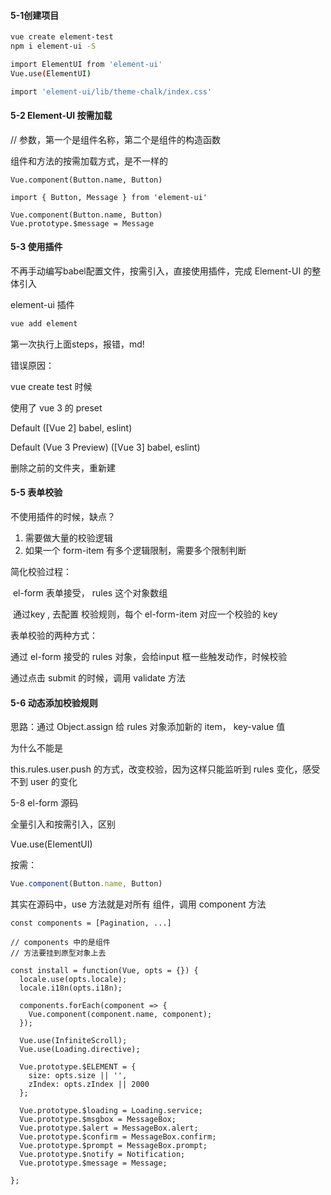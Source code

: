 #### 5-1创建项目

```bash
vue create element-test
npm i element-ui -S

import ElementUI from 'element-ui'
Vue.use(ElementUI)

import 'element-ui/lib/theme-chalk/index.css'
```



#### 5-2 Element-UI 按需加载

// 参数，第一个是组件名称，第二个是组件的构造函数

组件和方法的按需加载方式，是不一样的

```
Vue.component(Button.name, Button)

import { Button, Message } from 'element-ui'

Vue.component(Button.name, Button)
Vue.prototype.$message = Message
```



#### 5-3  使用插件

不再手动编写babel配置文件，按需引入，直接使用插件，完成 Element-UI 的整体引入

element-ui 插件

```bash
vue add element
```

第一次执行上面steps，报错，md!

错误原因：

vue create test 时候

使用了 vue 3 的 preset

Default ([Vue 2] babel, eslint) 

 Default (Vue 3 Preview) ([Vue 3] babel, eslint) 

删除之前的文件夹，重新建





#### 5-5 表单校验

不使用插件的时候，缺点？

1. 需要做大量的校验逻辑
2. 如果一个 form-item 有多个逻辑限制，需要多个限制判断

简化校验过程：

​	el-form 表单接受， rules  这个对象数组

​	通过key , 去配置 校验规则，每个 el-form-item 对应一个校验的 key



表单校验的两种方式：

通过 el-form 接受的 rules 对象，会给input 框一些触发动作，时候校验

通过点击 submit 的时候，调用 validate 方法



#### 5-6 动态添加校验规则

思路：通过 Object.assign 给 rules 对象添加新的 item， key-value 值

为什么不能是

this.rules.user.push 的方式，改变校验，因为这样只能监听到 rules 变化，感受不到 user 的变化



5-8  el-form 源码

全量引入和按需引入，区别

Vue.use(ElementUI)

按需：

```js
Vue.component(Button.name, Button)
```

其实在源码中，use 方法就是对所有 组件，调用 component 方法

```
const components = [Pagination, ...] 

// components 中的是组件
// 方法要挂到原型对象上去

const install = function(Vue, opts = {}) {
  locale.use(opts.locale);
  locale.i18n(opts.i18n);

  components.forEach(component => {
    Vue.component(component.name, component);
  });

  Vue.use(InfiniteScroll);
  Vue.use(Loading.directive);

  Vue.prototype.$ELEMENT = {
    size: opts.size || '',
    zIndex: opts.zIndex || 2000
  };

  Vue.prototype.$loading = Loading.service;
  Vue.prototype.$msgbox = MessageBox;
  Vue.prototype.$alert = MessageBox.alert;
  Vue.prototype.$confirm = MessageBox.confirm;
  Vue.prototype.$prompt = MessageBox.prompt;
  Vue.prototype.$notify = Notification;
  Vue.prototype.$message = Message;

};
```


